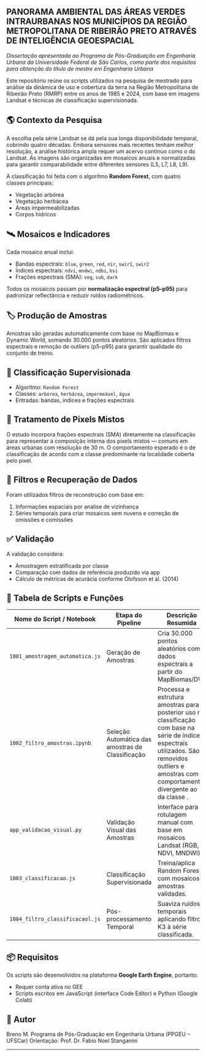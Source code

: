 ## PANORAMA AMBIENTAL DAS ÁREAS VERDES INTRAURBANAS NOS MUNICÍPIOS DA REGIÃO METROPOLITANA DE RIBEIRÃO PRETO ATRAVÉS DE INTELIGÊNCIA GEOESPACIAL

_Dissertação apresentada ao Programa de Pós-Graduação em Engenharia Urbana da Universidade Federal de São Carlos, como parte dos requisitos para obtenção do título de mestre em Engenharia Urbana_

Este repositório reúne os scripts utilizados na pesquisa de mestrado para análise da dinâmica de uso e cobertura da terra na Região Metropolitana de Ribeirão Preto (RMRP) entre os anos de 1985 e 2024, com base em imagens Landsat e técnicas de classificação supervisionada.

## 🌎 Contexto da Pesquisa

A escolha pela série Landsat se dá pela sua longa disponibilidade temporal, cobrindo quatro décadas. Embora sensores mais recentes tenham melhor resolução, a análise histórica ampla requer um acervo contínuo como o do Landsat. As imagens são organizadas em mosaicos anuais e normalizadas para garantir comparabilidade entre diferentes sensores (L5, L7, L8, L9).

A classificação foi feita com o algoritmo **Random Forest**, com quatro classes principais:
- Vegetação arbórea
- Vegetação herbácea
- Áreas impermeabilizadas
- Corpos hídricos

## 🛰️ Mosaicos e Indicadores

Cada mosaico anual inclui:

- Bandas espectrais: `blue`, `green`, `red`, `nir`, `swir1`, `swir2`
- Índices espectrais: `ndvi`, `mndwi`, `ndbi`, `bsi`
- Frações espectrais (SMA): `veg`, `sub`, `dark`

Todos os mosaicos passam por **normalização espectral (p5–p95)** para padronizar reflectância e reduzir ruídos radiométricos.

## 🏷️ Produção de Amostras

Amostras são geradas automaticamente com base no MapBiomas e Dynamic World, somando 30.000 pontos aleatórios. São aplicados filtros espectrais e remoção de outliers (p5–p95) para garantir qualidade do conjunto de treino.

## 🌳 Classificação Supervisionada

- Algoritmo: `Random Forest`
- Classes: `arbórea`, `herbácea`, `impermeável`, `água`
- Entradas: bandas, índices e frações espectrais

## 🧩 Tratamento de Pixels Mistos

O estudo incorpora frações espectrais (SMA) diretamente na classificação para representar a composição interna dos pixels mistos — comuns em áreas urbanas com resolução de 30 m. O comportamento esperado é o de classificação de acordo com a classe predominante na localidade coberta pelo pixel.

## 🧽 Filtros e Recuperação de Dados

Foram utilizados filtros de reconstrução com base em:
1. Informações espaciais por analise de vizinhança
2. Séries temporais para criar mosaicos sem nuvens e correção de omissões e comissões

## ✅ Validação

A validação considera:
- Amostragem estratificada por classe
- Comparação com dados de referência produzido via app
- Cálculo de métricas de acurácia conforme Olofsson et al. (2014)

## 📜 Tabela de Scripts e Funções

| Nome do Script / Notebook        | Etapa do Pipeline                 | Descrição Resumida                                                                 |
|----------------------------------|-----------------------------------|-------------------------------------------------------------------------------------|
| `1001_amostragem_automatica.js`              | Geração de Amostras               | Cria 30.000 pontos aleatórios com dados espectrais a partir do MapBiomas/DW.       |
| `1002_filtro_amostras.ipynb`          | Seleção Automática das amostras de Classificação | Processa e estrutura amostras para posterior uso na classificação com base na série de índices espectrais utilizados. São removidos outliers e amostras com comportamento divergente ao da classe .          |
| `app_validacao_visual.py`                | Validação Visual das Amostras     | Interface para rotulagem manual com base em mosaicos Landsat (RGB, NDVI, MNDWI).   |
| `1003_classificacao.js`        | Classificação Supervisionada      | Treina/aplica Random Forest com mosaicos e amostras validadas.                     |
| `1004_filtro_classificacaol.js`        | Pós-processamento Temporal        | Suaviza ruídos temporais aplicando filtro K3 à série classificada.                |


## 📦 Requisitos

Os scripts são desenvolvidos na plataforma **Google Earth Engine**, portanto:

- Requer conta ativa no GEE
- Scripts escritos em JavaScript (interface Code Editor) e Python (Google Colab)

## 👤 Autor

Breno M.
Programa de Pós-Graduação em Engenharia Urbana (PPGEU – UFSCar) 
Orientação: Prof. Dr. Fabio Noel Stanganini

---
